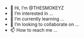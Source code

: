 - 👋 Hi, I’m @THESMOKEYZ
- 👀 I’m interested in ...
- 🌱 I’m currently learning ...
- 💞️ I’m looking to collaborate on ...
- 📫 How to reach me ...

<!---
THESMOKEYZ/THESMOKEYZ is a ✨ special ✨ repository because its `README.md` (this file) appears on your GitHub profile.
You can click the Preview link to take a look at your changes.
--->
